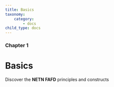 ```yaml
---
title: Basics
taxonomy:
    category:
        - docs
child_type: docs
---
```


### Chapter 1

# Basics

Discover the **NETN FAFD** principles and constructs
